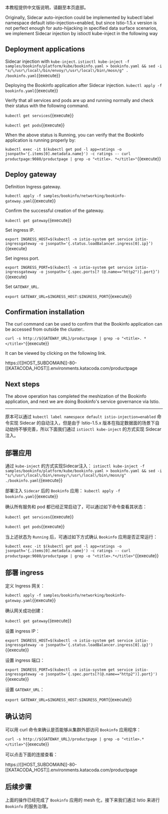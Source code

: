 本教程提供中文版说明，请翻至本页底部。

Originally, Sidecar auto-injection could be implemented by kubectl label namespace default istio-injection=enabled, but since Istio-1.5.x version is not perfect enough for auto-hijacking in specified data surface scenarios, we implement Sidecar injection by istioctl kube-inject in the following way

## Deployment applications

Sidecar injection with `kube-inject`.
`istioctl kube-inject -f samples/bookinfo/platform/kube/bookinfo.yaml > bookinfo.yaml && sed -i "s/\/usr\/local\/bin/envoy/\/usr\/local\/bin\/mosn/g" . /bookinfo.yaml`{{execute}}

Deploying the Bookinfo application after Sidecar injection.
`kubectl apply -f bookinfo.yaml`{{execute}}

Verify that all services and pods are up and running normally and check their status with the following command.

`kubectl get services`{{execute}}

`kubectl get pods`{{execute}}

When the above status is Running, you can verify that the Bookinfo application is running properly by:

`kubectl exec -it $(kubectl get pod -l app=ratings -o jsonpath='{.items[0].metadata.name}') -c ratings -- curl productpage:9080/productpage | grep -o "<title>. *</title>"`{{execute}}

## Deploy gateway

Definition Ingress gateway.

`kubectl apply -f samples/bookinfo/networking/bookinfo-gateway.yaml`{{execute}}

Confirm the successful creation of the gateway.

`kubectl get gateway`{{execute}}

Set ingress IP.

`export INGRESS_HOST=$(kubectl -n istio-system get service istio-ingressgateway -o jsonpath='{.status.loadBalancer.ingress[0].ip}’)`{{execute}

Set ingress port.

`export INGRESS_PORT=$(kubectl -n istio-system get service istio-ingressgateway -o jsonpath='{.spec.ports[? (@.name=="http2")].port}’)`{{execute}

Set `GATEWAY_URL`.

`export GATEWAY_URL=$INGRESS_HOST:$INGRESS_PORT`{{execute}}

## Confirmation installation

The curl command can be used to confirm that the Bookinfo application can be accessed from outside the cluster:.

`curl -s http://${GATEWAY_URL}/productpage | grep -o "<title>. *</title>"`{{execute}}

It can be viewed by clicking on the following link.

https://[[HOST_SUBDOMAIN]]-80-[[KATACODA_HOST]].environments.katacoda.com/productpage

## Next steps

The above operation has completed the meshization of the Bookinfo application, and next we are doing Bookinfo's service governance via Istio.

---

原本可以通过 `kubectl label namespace default istio-injection=enabled` 命令实现 Sidecar 的自动注入，但是由于 Istio-1.5.x 版本在指定数据面的场景下自动劫持不够完善，所以下面我们通过 `istioctl kube-inject` 的方式实现 Sidecar 注入。

## 部署应用

通过 `kube-inject` 的方式实现Sidecar注入：
`istioctl kube-inject -f samples/bookinfo/platform/kube/bookinfo.yaml > bookinfo.yaml && sed -i "s/\/usr\/local\/bin\/envoy/\/usr\/local\/bin\/mosn/g" ./bookinfo.yaml`{{execute}}

部署注入 `Sidecar` 后的 `Bookinfo` 应用：
`kubectl apply -f bookinfo.yaml`{{execute}}

确认所有服务和 pod 都已经正常启动了，可以通过如下命令查看其状态：

`kubectl get services`{{execute}}

`kubectl get pods`{{execute}}

当上述状态为 `Running` 后，可通过如下方式确认 `Bookinfo` 应用是否正常运行：

`kubectl exec -it $(kubectl get pod -l app=ratings -o jsonpath='{.items[0].metadata.name}') -c ratings -- curl productpage:9080/productpage | grep -o "<title>.*</title>"`{{execute}}

## 部署 ingress

定义 Ingress 网关：

`kubectl apply -f samples/bookinfo/networking/bookinfo-gateway.yaml`{{execute}}

确认网关成功创建：

`kubectl get gateway`{{execute}}

设置 ingress IP：

`export INGRESS_HOST=$(kubectl -n istio-system get service istio-ingressgateway -o jsonpath='{.status.loadBalancer.ingress[0].ip}')`{{execute}}

设置 ingress 端口：

`export INGRESS_PORT=$(kubectl -n istio-system get service istio-ingressgateway -o jsonpath='{.spec.ports[?(@.name=="http2")].port}')`{{execute}}

设置 `GATEWAY_URL`：

`export GATEWAY_URL=$INGRESS_HOST:$INGRESS_PORT`{{execute}}

## 确认访问

可以用 curl 命令来确认是否能够从集群外部访问 `Bookinfo` 应用程序：

`curl -s http://${GATEWAY_URL}/productpage | grep -o "<title>.*</title>"`{{execute}}

可以点击下面的连接查看：

https://[[HOST_SUBDOMAIN]]-80-[[KATACODA_HOST]].environments.katacoda.com/productpage

## 后续步骤

上面的操作已经完成了 `Bookinfo` 应用的 mesh 化，接下来我们通过 Istio 来进行 `Bookinfo` 的服务治理。

